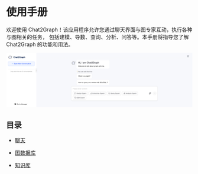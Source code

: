 
# 使用手册

欢迎使用 Chat2Graph！该应用程序允许您通过聊天界面与图专家互动，执行各种与图相关的任务，
包括建模、导数、查询、分析、问答等。本手册将指导您了解 Chat2Graph 的功能和用法。

![](../../asset/image/chat.png)

## 目录

* [聊天](chat.md)

* [图数据库](graphdb.md)

* [知识库](knowledgebase.md)

<!-- 其他模块文档可用时在此处添加链接 -->
<!--
### Agent
### DAL
### Env
### Memory
### Model
### Reasoner
### SDK
### Service
### Toolkit
### Workflow
-->

<!-- 插件文档可用时在此处添加链接 -->
